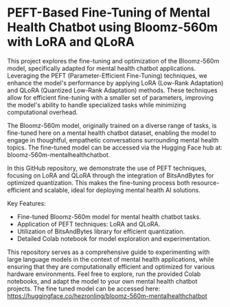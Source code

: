 # PEFT-Based Fine-Tuning of Mental Health Chatbot using Bloomz-560m with LoRA and QLoRA
This project explores the fine-tuning and optimization of the Bloomz-560m model, specifically adapted for mental health chatbot applications. Leveraging the PEFT (Parameter-Efficient Fine-Tuning) techniques, we enhance the model's performance by applying LoRA (Low-Rank Adaptation) and QLoRA (Quantized Low-Rank Adaptation) methods. These techniques allow for efficient fine-tuning with a smaller set of parameters, improving the model's ability to handle specialized tasks while minimizing computational overhead.

The Bloomz-560m model, originally trained on a diverse range of tasks, is fine-tuned here on a mental health chatbot dataset, enabling the model to engage in thoughtful, empathetic conversations surrounding mental health topics. The fine-tuned model can be accessed via the Hugging Face hub at: bloomz-560m-mentalhealthchatbot.

In this GitHub repository, we demonstrate the use of PEFT techniques, focusing on LoRA and QLoRA through the integration of BitsAndBytes for optimized quantization. This makes the fine-tuning process both resource-efficient and scalable, ideal for deploying mental health AI solutions.

Key Features:
- Fine-tuned Bloomz-560m model for mental health chatbot tasks.
- Application of PEFT techniques: LoRA and QLoRA.
- Utilization of BitsAndBytes library for efficient quantization.
- Detailed Colab notebook for model exploration and experimentation.

This repository serves as a comprehensive guide to experimenting with large language models in the context of mental health applications, while ensuring that they are computationally efficient and optimized for various hardware environments. Feel free to explore, run the provided Colab notebooks, and adapt the model to your own mental health chatbot projects. The fine tuned model can be accessed here: https://huggingface.co/hezronling/bloomz-560m-mentalhealthchatbot 
